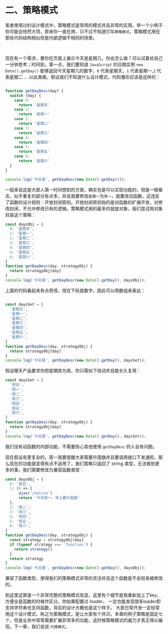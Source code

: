 # 二、策略模式

笔者使用过的设计模式中，策略模式是常用的模式并且非常的实用。举一个小例子你可能会恍然大悟，原来你一直在用，只不过不知道它叫`策略模式`，策略模式用在那些代码结构相似但是内部逻辑不相同的场景。

<br>

现在有一个需求，要你在页面上展示今天是星期几，你会怎么做？可以试着给自己一分钟思考；时间到，第一点，我们要知道 `JavaScript` 的日期实例 `new Date().getDay()` 能够返回今天星期几的数字，`0` 代表星期天，`1` 代表星期一,`2` 代表星期二 ... 以此类推。假设我们不知道什么设计模式，代码雏形应该是这样的：

```js

function getDayDesc(day) {
  switch (day) {
    case 0:
      return '星期天'
    case 1:
      return '星期一'
    case 2:
      return '星期二'
    case 3:
      return '星期三'
    case 4:
      return '星期四'
    case 5:
      return '星期五'
    case 6:
      return '星期六'
  }
}

console.log('今天是', getDayDesc(new Date().getDay()));

```

一般来说这是大部人第一时间想到的方案，确实也是可以实现功能的，但是一眼看去，似乎重复的部分有点多，并且我要修改`星期一`为`周一`，就要改动函数，这违反了函数的设计规则：开放封闭原则。开放封闭原则指的是对函数的扩展开发，对修改封闭，不允许修改已有的逻辑。策略模式用的最多的就是对象，我们尝试用对象封装这个策略：

```js
const daysObj = {
  0: '星期天',
  1: '星期一',
  2: '星期二',
  3: '星期三',
  4: '星期四',
  5: '星期五',
  6: '星期六',
}
function getDayDesc(day, strategyObj) {
  return strategyObj[day]
}
console.log('今天是', getDayDesc(new Date().getDay(), daysObj));
```
上面的代码看起来有点奇怪，怪在下标是数字，因此可以用数组来表达：

```js

const daysSet = [
  '星期天',
  '星期一',
  '星期二',
  '星期三',
  '星期四',
  '星期五',
  '星期六',
]
function getDayDesc(day, strategyObj) {
  return strategyObj[day]
}
console.log('今天是', getDayDesc(new Date().getDay(), daysSet));
```

假设哪天产品要求你把星期改为周，你只需如下改动并且能长久复用：

```js
const daysSet = [
  '周日',
  '周一',
  '周二',
  '周三',
  '周四',
  '周五',
  '周六',
]
function getDayDesc(day, strategyObj) {
  return strategyObj[day]
}
console.log('今天是', getDayDesc(new Date().getDay(), daysSet));
```
我们没有动函数的内部功能，不需要担心其他使用 `getDayDesc` 的人会有问题。

现在假设有更复杂的，周一我要提醒大家需要升国旗并且要调用接口下发通知，那么现在的功能就变得有点不适用了，我们策略只返回了 string 类型，无法做到更多的事，我们需要修改为兼容函数类型：

```js
const daysObj = {
  0: '周日',
  1: () => {
      ajax('/notice')
      return '今天周一，早上要升国旗'
  },
  2: '周二',
  3: '周三',
  4: '周四',
  5: '周五',
  6: '周六',
}
function getDayDesc(day, strategyObj) {
  const strategy = strategyObj[day]
  if (typeof strategy === 'function') {
    return strategy()
  }
  return strategy
}
console.log('今天是', getDayDesc(new Date().getDay(), daysObj));

```

兼容了函数类型，使得我们的策略模式非常的灵活并且这个函数是不会轻易被修改的。

到这里这算是一个非常完整的策略模式改造，这里有个细节是我重新加上了key，方便全是函数的时候作区分。你如果配置过 loader， 一定也能发现很多loader即支持字符串也支持函数，背后的设计大概也是这个样子。
大家日常开发一定经常用这个设计模式，称之为策略模式，是让大家有个共识。本章的例子策略是固定七个，但是业务中常常需要扩展非常多的功能，这时候策略模式的威力才真正得以展现。下一章，我们说说 `代理模式`。